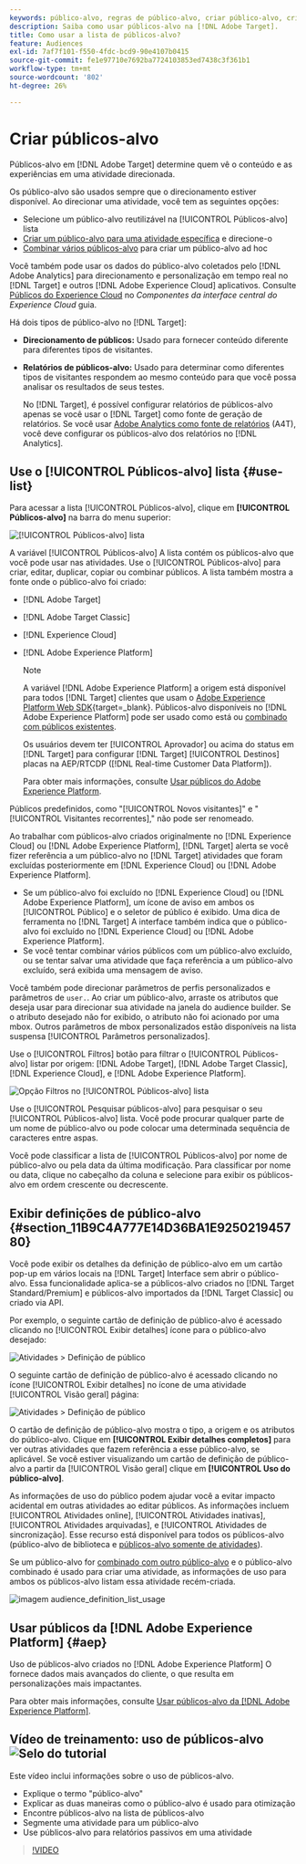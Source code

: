 ```yaml
---
keywords: público-alvo, regras de público-alvo, criar público-alvo, criação de público-alvo, direcionamento de público-alvo, geração de relatório de público-alvo, relatar público-alvo, segmento, parâmetros de perfil personalizado, definição de público-alvo, lista de público-alvo
description: Saiba como usar públicos-alvo na [!DNL Adobe Target].
title: Como usar a lista de públicos-alvo?
feature: Audiences
exl-id: 7af7f101-f550-4fdc-bcd9-90e4107b0415
source-git-commit: fe1e97710e7692ba7724103853ed7438c3f361b1
workflow-type: tm+mt
source-wordcount: '802'
ht-degree: 26%

---
```


# Criar públicos-alvo

Públicos-alvo em [!DNL Adobe Target] determine quem vê o conteúdo e as experiências em uma atividade direcionada.

Os público-alvo são usados sempre que o direcionamento estiver disponível. Ao direcionar uma atividade, você tem as seguintes opções:

* Selecione um público-alvo reutilizável na [!UICONTROL Públicos-alvo] lista
* [Criar um público-alvo para uma atividade específica](/help/main/c-target/creating-activity-only-audience.md) e direcione-o
* [Combinar vários públicos-alvo](/help/main/c-target/combining-multiple-audiences.md#concept_A7386F1EA4394BD2AB72399C225981E5) para criar um público-alvo ad hoc

Você também pode usar os dados do público-alvo coletados pelo [!DNL Adobe Analytics] para direcionamento e personalização em tempo real no [!DNL Target] e outros [!DNL Adobe Experience Cloud] aplicativos. Consulte [Públicos do Experience Cloud](https://experienceleague.adobe.com/docs/core-services/interface/audiences/audience-library.html?lang=pt-BR) no *Componentes da interface central do Experience Cloud* guia.

Há dois tipos de público-alvo no [!DNL Target]:

* **Direcionamento de públicos:** Usado para fornecer conteúdo diferente para diferentes tipos de visitantes.
* **Relatórios de públicos-alvo:** Usado para determinar como diferentes tipos de visitantes respondem ao mesmo conteúdo para que você possa analisar os resultados de seus testes.

  No [!DNL Target], é possível configurar relatórios de públicos-alvo apenas se você usar o [!DNL Target] como fonte de geração de relatórios. Se você usar [Adobe Analytics como fonte de relatórios](/help/main/c-integrating-target-with-mac/a4t/a4t.md) (A4T), você deve configurar os públicos-alvo dos relatórios no [!DNL Analytics].

## Use o [!UICONTROL Públicos-alvo] lista {#use-list}

Para acessar a lista [!UICONTROL Públicos-alvo], clique em **[!UICONTROL Públicos-alvo]** na barra do menu superior:

![[!UICONTROL Públicos-alvo] lista](assets/audiences_list.png)

A variável [!UICONTROL Públicos-alvo] A lista contém os públicos-alvo que você pode usar nas atividades. Use o [!UICONTROL Públicos-alvo] para criar, editar, duplicar, copiar ou combinar públicos. A lista também mostra a fonte onde o público-alvo foi criado:

* [!DNL Adobe Target]
* [!DNL Adobe Target Classic]
* [!DNL Experience Cloud]
* [!DNL Adobe Experience Platform]

  >[!NOTE]
  >
  >A variável [!DNL Adobe Experience Platform] a origem está disponível para todos [!DNL Target] clientes que usam o [Adobe Experience Platform Web SDK](https://experienceleague.adobe.com/docs/target-dev/developer/client-side/aep-web-sdk.html?lang=pt-BR){target=_blank}. Públicos-alvo disponíveis no [!DNL Adobe Experience Platform] pode ser usado como está ou [combinado com públicos existentes](/help/main/c-target/combining-multiple-audiences.md).
  >
  >Os usuários devem ter [!UICONTROL Aprovador] ou acima do status em [!DNL Target] para configurar [!DNL Target] [!UICONTROL Destinos] placas na AEP/RTCDP ([!DNL Real-time Customer Data Platform]).
  >
  >Para obter mais informações, consulte [Usar públicos do Adobe Experience Platform](#aep).

Públicos predefinidos, como &quot;[!UICONTROL Novos visitantes]&quot; e &quot;[!UICONTROL Visitantes recorrentes],&quot; não pode ser renomeado.

Ao trabalhar com públicos-alvo criados originalmente no [!DNL Experience Cloud] ou [!DNL Adobe Experience Platform], [!DNL Target] alerta se você fizer referência a um público-alvo no [!DNL Target] atividades que foram excluídas posteriormente em [!DNL Experience Cloud] ou [!DNL Adobe Experience Platform].

* Se um público-alvo foi excluído no [!DNL Experience Cloud] ou [!DNL Adobe Experience Platform], um ícone de aviso em ambos os [!UICONTROL Público] e o seletor de público é exibido. Uma dica de ferramenta no [!DNL Target] A interface também indica que o público-alvo foi excluído no [!DNL Experience Cloud] ou [!DNL Adobe Experience Platform].
* Se você tentar combinar vários públicos com um público-alvo excluído, ou se tentar salvar uma atividade que faça referência a um público-alvo excluído, será exibida uma mensagem de aviso.

Você também pode direcionar parâmetros de perfis personalizados e parâmetros de `user.`. Ao criar um público-alvo, arraste os atributos que deseja usar para direcionar sua atividade na janela do audience builder. Se o atributo desejado não for exibido, o atributo não foi acionado por uma mbox. Outros parâmetros de mbox personalizados estão disponíveis na lista suspensa [!UICONTROL Parâmetros personalizados].

Use o [!UICONTROL Filtros] botão para filtrar o [!UICONTROL Públicos-alvo] listar por origem: [!DNL Adobe Target], [!DNL Adobe Target Classic], [!DNL Experience Cloud], e [!DNL Adobe Experience Platform].

![Opção Filtros no [!UICONTROL Públicos-alvo] lista](assets/filters.png)

Use o [!UICONTROL Pesquisar públicos-alvo] para pesquisar o seu [!UICONTROL Públicos-alvo] lista. Você pode procurar qualquer parte de um nome de público-alvo ou pode colocar uma determinada sequência de caracteres entre aspas.

Você pode classificar a lista de [!UICONTROL Públicos-alvo] por nome de público-alvo ou pela data da última modificação. Para classificar por nome ou data, clique no cabeçalho da coluna e selecione para exibir os públicos-alvo em ordem crescente ou decrescente.

## Exibir definições de público-alvo {#section_11B9C4A777E14D36BA1E925021945780}

Você pode exibir os detalhes da definição de público-alvo em um cartão pop-up em vários locais na [!DNL Target] Interface sem abrir o público-alvo. Essa funcionalidade aplica-se a públicos-alvo criados no [!DNL Target Standard/Premium] e públicos-alvo importados da [!DNL Target Classic] ou criado via API.

Por exemplo, o seguinte cartão de definição de público-alvo é acessado clicando no [!UICONTROL Exibir detalhes] ícone para o público-alvo desejado:

![Atividades > Definição de público](assets/audience_definition_list.png)

O seguinte cartão de definição de público-alvo é acessado clicando no ícone [!UICONTROL Exibir detalhes] no ícone de uma atividade [!UICONTROL Visão geral] página:

![Atividades > Definição de público](assets/view-details-activity-overview.png)

O cartão de definição de público-alvo mostra o tipo, a origem e os atributos do público-alvo. Clique em **[!UICONTROL Exibir detalhes completos]** para ver outras atividades que fazem referência a esse público-alvo, se aplicável. Se você estiver visualizando um cartão de definição de público-alvo a partir da [!UICONTROL Visão geral] clique em **[!UICONTROL Uso do público-alvo]**.

As informações de uso do público podem ajudar você a evitar impacto acidental em outras atividades ao editar públicos. As informações incluem [!UICONTROL Atividades online], [!UICONTROL Atividades inativas], [!UICONTROL Atividades arquivadas], e [!UICONTROL Atividades de sincronização]. Esse recurso está disponível para todos os públicos-alvo (público-alvo de biblioteca e [públicos-alvo somente de atividades](/help/main/c-target/creating-activity-only-audience.md#concept_A6BADCF530ED4AE1852E677FEBE68483)).

Se um público-alvo for [combinado com outro público-alvo](/help/main/c-target/combining-multiple-audiences.md) e o público-alvo combinado é usado para criar uma atividade, as informações de uso para ambos os públicos-alvo listam essa atividade recém-criada.

![imagem audience_definition_list_usage](assets/audience_definition_list_usage.png)

<!--The following audience definition card is for an audience imported from the Adobe Experience Cloud. In this instance, the audience was imported from Adobe Audience Manager (AAM).

![Usage tab on Audience Definition card](assets/audience_definition_mc.png)

The following details are available for these imported audience types:

| Audience Type | Details |
|--- |--- |
|Mobile audience|Marketing Name, Vendor, and Model.<br>The `matches | does not match` operator displays instead of `equals | does not equal`<br>![Imported Mobile Audience](/help/main/c-target/c-audiences/assets/imported_mobile_audience.png).|
|Visitor-behavior audience|**user.categoryAffinity:** `categoryAffinity` with `FAVORITE` parameter.<br>![Imported Category Affinity](/help/main/c-target/c-audiences/assets/imported_category_affinity.png)<br>**Monitoring:** Monitoring service equals true.<br>**No Monitoring Service:** Monitoring service equals false.<br>![Imported Monitoring](/help/main/c-target/c-audiences/assets/imported_monitoring.png)|
|Audiences using the NOT operator|**Single Rule:** Target displays the audience in the format `[All Visitor AND [NOT [rule]`. Single NOT rule displays with AND with `AllVisitor` audience.<br>![Imported Not Audience](/help/main/c-target/c-audiences/assets/imported_not_audience.png)|

Keep the following points in mind as you work with imported audiences:

* Expression target audiences are no longer supported in Target Standard/Premium. 
* Target Standard/Premium does not support some deprecated audiences or has improved operators for ease of use. Because of this, the definition of an imported audience, although working as per definition, does not mean that same is now available for creation in the Standard/Premium interface. For example, Social Audiences are visible with their rules but Target Standard/Premium does not allow social audiences to be created.-->

## Usar públicos da [!DNL Adobe Experience Platform] {#aep}

Uso de públicos-alvo criados no [!DNL Adobe Experience Platform] O fornece dados mais avançados do cliente, o que resulta em personalizações mais impactantes.

Para obter mais informações, consulte [Usar públicos-alvo da [!DNL Adobe Experience Platform]](/help/main/c-integrating-target-with-mac/integrating-with-rtcdp.md#aep).

## Vídeo de treinamento: uso de públicos-alvo ![Selo do tutorial](/help/main/assets/tutorial.png)

Este vídeo inclui informações sobre o uso de públicos-alvo.

* Explique o termo &quot;público-alvo&quot;
* Explicar as duas maneiras como o público-alvo é usado para otimização
* Encontre públicos-alvo na lista de públicos-alvo
* Segmente uma atividade para um público-alvo
* Use públicos-alvo para relatórios passivos em uma atividade

>[!VIDEO](https://video.tv.adobe.com/v/17398)
